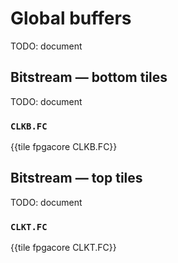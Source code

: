 # Global buffers

TODO: document


## Bitstream — bottom tiles

TODO: document


### `CLKB.FC`

{{tile fpgacore CLKB.FC}}


## Bitstream — top tiles

TODO: document


### `CLKT.FC`

{{tile fpgacore CLKT.FC}}